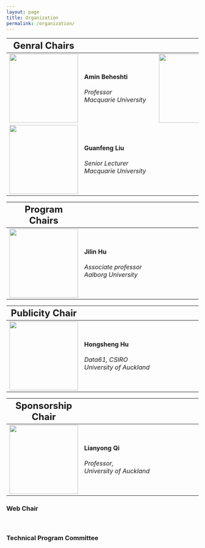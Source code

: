 ```yaml
---
layout: page
title: Organization 
permalink: /organization/
---
```



|<font size=5>**Genral Chairs**</font> | <div style="width:180px">  |<div style="width:180px">|<div style="width:180px">|
|-----------|--------|-------------------|--------------|
|<img align="center" src="../figures/amin.jpg" width="180"/> |**Amin Beheshti** <br><br>*Professor*<br>*Macquarie University*  |<img align="center" src="../figures/sheng.jpg" width="180"/>      | **Victor S. Sheng** <br><br>*Associate professor*<br>*Texas Tech University*
|<img align="center" src="../figures/guanfeng.jpg" width="180"/> |**Guanfeng Liu** <br><br>*Senior Lecturer*<br>*Macquarie University* |   


|   <font size=5>**Program Chairs**</font> | <div style="width:180px">  |<div style="width:180px">|<div style="width:180px">|
|-----------|--------|--------------------|--------------|
|<img align="center" src="../figures/hu.jpg" width="180"/> |**Jilin Hu** <br><br>*Associate professor*<br>*Aalborg University* |  

|   <font size=5>**Publicity Chair**</font> | <div style="width:180px">  |<div style="width:180px">|<div style="width:180px">|
|-----------|--------|--------------------|--------------|
|<img align="center" src="../figures/hongsheng.jpg" width="180"/> |**Hongsheng Hu** <br><br>*Data61, CSIRO*<br>*University of Auckland* |  


|   <font size=5>**Sponsorship Chair**</font> | <div style="width:180px">  |<div style="width:180px">|<div style="width:180px">|
|-----------|--------|--------------------|--------------|
|<img align="center" src="../figures/lianyong.jpg" width="180"/> |**Lianyong Qi**<br> <br>*Professor,*<br>*University of Auckland* |  



### **Web Chair**
<br/>
<!-- - Haolong Xiang, Macquarie University, Australia -->

### **Technical Program Committee**
<!-- To be updated ...
Following are tentative PC members
- Lingjuan Lyu,National University of Singapore,Singapore
- Luigi Catuogno, University of Salerno, Italy 
- Xiaochun Cheng, Middlesex University, U.K. 
- Dieter Gollmann, Hamburg University of Technology, Germany 
- Saeid Hosseini, Singapore University of Technology & Design, Singapore 
- Hadis Karimipour, University of Guelph, Canada 
- Weizhi Meng, Technical University of Denmark, Denmark 
- Vincenzo Moscato, University of Naples, Italy 
- Chao Chen, Swinburne University of Technology, Australia 
- Nathan Clarke, University of Plymouth, UK 
- Javier Parra-Arnau, Universitat Rovira i Virgili, Spain
- Wenjuan Li, Hong Kong Polytechnic University,HongKong
- Lam Kwok Yan, Nanyang Technological University, Singapore 
- Hui Liu, University of Calgary, Canada 
- Ali Ismail Awad, Lulea University of Technology, Sweden 
- Reza Malekian, Malmo University, Sweden 
- Meng Liu,Shandong University,China
- Xiaolong Xu,Nanjing University of Information Science and Technology,China
- Zhiyuan Tan,Edinburgh Napier University,UK
- Gaofeng Zhang,Hefei University of Technology,China
- Xiao Liu,Deakin University,Australia
- Tao Xu,Northwestern Polytechnical University,China
- Yirui Wu,Hohai University,China
- Liangfu Lv,Tianjin University,China
- Shunmei Meng,Nanjing University of Science and Technology,China
- Yanwei Xu,Tianjin University,China -->
